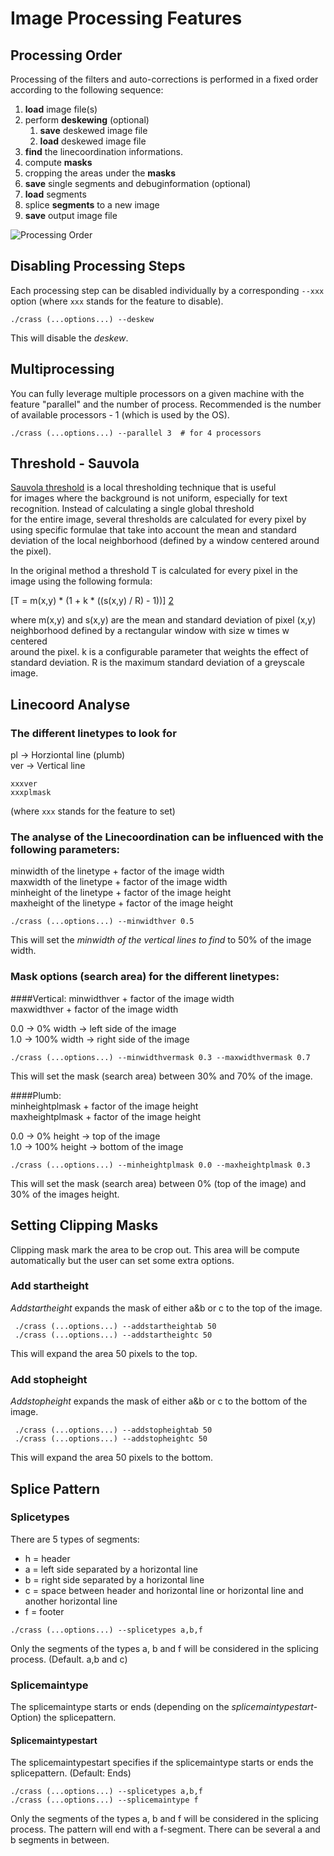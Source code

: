 Image Processing Features
=========================

## Processing Order

Processing of the filters and auto-corrections is performed in a fixed
order according to the following sequence:

 1. **load** image file(s)
 2. perform **deskewing** (optional)
    1. **save** deskewed image file
    2. **load** deskewed image file
 3. **find** the linecoordination informations.
 4. compute **masks**
 5. cropping the areas under the **masks**
 6. **save** single segments and debuginformation (optional)
 7. **load** segments
 8. splice **segments** to a new image
 9. **save** output image file

![Processing Order](img/processing-order.png)

## Disabling Processing Steps

Each processing step can be disabled individually by a corresponding
`--xxx` option (where `xxx` stands for the feature to disable).

    ./crass (...options...) --deskew

This will disable the *deskew*.

## Multiprocessing
You can fully leverage multiple processors on a given machine with 
the feature "parallel" and the number of process. Recommended is the
number of available processors - 1 (which is used by the OS).

    ./crass (...options...) --parallel 3  # for 4 processors

## Threshold - Sauvola
[Sauvola threshold][1] is a local thresholding technique that is useful   
for images where the background is not uniform, especially for text   
recognition. Instead of calculating a single global threshold   
for the entire image, several thresholds are calculated for every pixel by   
using specific formulae that take into account the mean and standard  
deviation of the local neighborhood (defined by a window centered around   
the pixel).

In the original method a threshold T is calculated for every pixel in the   
image using the following formula:

[T = m(x,y) * (1 + k * ((s(x,y) / R) - 1))] [2]

where m(x,y) and s(x,y) are the mean and standard deviation of pixel (x,y)   
neighborhood defined by a rectangular window with size w times w centered   
around the pixel. k is a configurable parameter that weights the effect of   
standard deviation. R is the maximum standard deviation of a greyscale image.

## Linecoord Analyse
### The different linetypes to look for

pl -> Horziontal line (plumb)  
ver -> Vertical line

    xxxver
    xxxplmask

(where `xxx` stands for the feature to set)

### The analyse of the Linecoordination can be influenced with the following parameters:
    
minwidth of the linetype + factor of the image width  
maxwidth of the linetype + factor of the image width  
minheight of the linetype + factor of the image height  
maxheight of the linetype + factor of the image height  

    ./crass (...options...) --minwidthver 0.5 

This will set the *minwidth of the vertical lines to find* to 50% of the
image width.
        
### Mask options (search area) for the different linetypes:

####Vertical:
minwidthver + factor of the image width  
maxwidthver + factor of the image width  

0.0 -> 0% width -> left side of the image  
1.0 -> 100% width -> right side of the image  
 
    ./crass (...options...) --minwidthvermask 0.3 --maxwidthvermask 0.7 

This will set the mask (search area) between 30% and 70% of the image.

####Plumb:   
minheightplmask + factor of the image height  
maxheightplmask + factor of the image height

0.0 -> 0% height -> top of the image  
1.0 -> 100% height -> bottom of the image  

    ./crass (...options...) --minheightplmask 0.0 --maxheightplmask 0.3 

This will set the mask (search area) between 0% (top of the image) and 
30% of the images height.
        
## Setting Clipping Masks
Clipping mask mark the area to be crop out. This area will be compute 
automatically but the user can set some extra options.
### Add startheight
*Addstartheight* expands the mask of either a&b or c to the top of the image.

     ./crass (...options...) --addstartheightab 50
     ./crass (...options...) --addstartheightc 50

This will expand the area 50 pixels to the top.

### Add stopheight
*Addstopheight* expands the mask of either a&b or c to the bottom of the image.     
     
     ./crass (...options...) --addstopheightab 50
     ./crass (...options...) --addstopheightc 50
     
This will expand the area 50 pixels to the bottom.     

## Splice Pattern

### Splicetypes
There are 5 types of segments:
    
   - h = header
   - a = left side separated by a horizontal line
   - b = right side separated by a horizontal line
   - c = space between header and horizontal line or horizontal line and another horizontal line
   - f = footer
  
    ./crass (...options...) --splicetypes a,b,f
    
Only the segments of the types a, b and f will be considered in the splicing
process. (Default. a,b and c)

### Splicemaintype
The splicemaintype starts or ends (depending on the *splicemaintypestart*-Option) the splicepattern.

#### Splicemaintypestart
The splicemaintypestart specifies if the splicemaintype starts or ends the splicepattern.
(Default: Ends)

    ./crass (...options...) --splicetypes a,b,f
    ./crass (...options...) --splicemaintype f

Only the segments of the types a, b and f will be considered in the splicing
process. The pattern will end with a f-segment. There can be several a and b segments
in between.


[1]: http://scikit-image.org/docs/dev/auto_examples/segmentation/plot_niblack_sauvola.html
[2]: http://scikit-image.org/docs/dev/api/skimage.filters.html#skimage.filters.threshold_sauvola